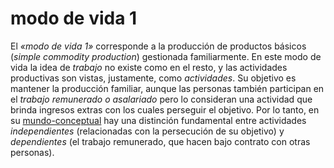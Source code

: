 # modo de vida 1

El *«modo de vida 1»* corresponde a la producción de productos básicos (*simple commodity production*) gestionada familiarmente. En este modo de vida la idea de *trabajo* no existe como en el resto, y las actividades productivas son vistas, justamente, como *actividades*. Su objetivo es mantener la producción familiar, aunque las personas también participan en el *trabajo remunerado o asalariado* pero lo consideran una actividad que brinda ingresos extras con los cuales perseguir el objetivo. Por lo tanto, en su [mundo-conceptual](mundo-conceptual.md) hay una distinción fundamental entre actividades *independientes* (relacionadas con la persecución de su objetivo) y *dependientes* (el trabajo remunerado, que hacen bajo contrato con otras personas).
